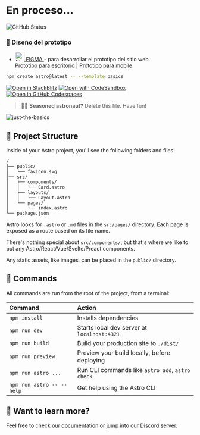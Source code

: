 # En proceso...

![GitHub Status](https://img.shields.io/badge/Status-avanzando-blueviolet)

### 📐 Diseño del prototipo <a name="diseño-del-prototipo"></a>

- <a href="https://www.figma.com/" target="_blank" rel="noreferrer"> <img src="https://www.vectorlogo.zone/logos/figma/figma-icon.svg" alt="Figma" width="25" height="25" /> FIGMA </a> - para desarrollar el prototipo del sitio web. <br>
  [Prototipo para escritorio](https://www.figma.com/proto/Se7rCmRPVlsmX6xAdm0stk/Website---Agencia-de-Dise%C3%B1o-y-Desarrollo-Web?page-id=0%3A1&type=design&node-id=1029-81808&viewport=212%2C-6%2C0.06&t=3aw4MyG2LWqvZvfz-1&scaling=scale-down-width&starting-point-node-id=1029%3A81808&mode=design) | 
  [Prototipo para mobile](https://www.figma.com/file/4Svelf43PGKQzx5u2T7CvA/Untitled](https://www.figma.com/proto/Se7rCmRPVlsmX6xAdm0stk/Website---Agencia-de-Dise%C3%B1o-y-Desarrollo-Web?page-id=64%3A252&type=design&node-id=1038-99477&viewport=322%2C840%2C0.08&t=0E8M4tuDBGBP0XLZ-1&scaling=min-zoom&starting-point-node-id=1038%3A99477&mode=design))


```sh
npm create astro@latest -- --template basics
```

[![Open in StackBlitz](https://developer.stackblitz.com/img/open_in_stackblitz.svg)](https://stackblitz.com/github/withastro/astro/tree/latest/examples/basics)
[![Open with CodeSandbox](https://assets.codesandbox.io/github/button-edit-lime.svg)](https://codesandbox.io/p/sandbox/github/withastro/astro/tree/latest/examples/basics)
[![Open in GitHub Codespaces](https://github.com/codespaces/badge.svg)](https://codespaces.new/withastro/astro?devcontainer_path=.devcontainer/basics/devcontainer.json)

> 🧑‍🚀 **Seasoned astronaut?** Delete this file. Have fun!

![just-the-basics](https://github.com/withastro/astro/assets/2244813/a0a5533c-a856-4198-8470-2d67b1d7c554)

## 🚀 Project Structure

Inside of your Astro project, you'll see the following folders and files:

```text
/
├── public/
│   └── favicon.svg
├── src/
│   ├── components/
│   │   └── Card.astro
│   ├── layouts/
│   │   └── Layout.astro
│   └── pages/
│       └── index.astro
└── package.json
```

Astro looks for `.astro` or `.md` files in the `src/pages/` directory. Each page is exposed as a route based on its file name.

There's nothing special about `src/components/`, but that's where we like to put any Astro/React/Vue/Svelte/Preact components.

Any static assets, like images, can be placed in the `public/` directory.

## 🧞 Commands

All commands are run from the root of the project, from a terminal:

| Command                   | Action                                           |
| :------------------------ | :----------------------------------------------- |
| `npm install`             | Installs dependencies                            |
| `npm run dev`             | Starts local dev server at `localhost:4321`      |
| `npm run build`           | Build your production site to `./dist/`          |
| `npm run preview`         | Preview your build locally, before deploying     |
| `npm run astro ...`       | Run CLI commands like `astro add`, `astro check` |
| `npm run astro -- --help` | Get help using the Astro CLI                     |

## 👀 Want to learn more?

Feel free to check [our documentation](https://docs.astro.build) or jump into our [Discord server](https://astro.build/chat).
